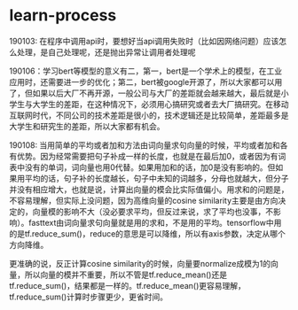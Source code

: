 # learn-process

190103: 在程序中调用api时，要想好当api调用失败时（比如因网络问题）应该怎么处理，是自己处理呢，还是抛出异常让调用者处理呢

190106：学习bert等模型的意义有二，第一，bert是一个学术上的模型，在工业应用时，还需要进一步的优化；第二，bert被google开源了，所以大家都可以用了，但如果以后大厂不再开源，一般公司与大厂的差距就会越来越大，最后就是小学生与大学生的差距，在这种情况下，必须用心搞研究或者去大厂搞研究。在移动互联网时代，不同公司的技术差距是很小的，技术逻辑还是比较简单，差距最多是大学生和研究生的差距，所以大家都有机会。

190108: 当用简单的平均或者加和方法由词向量求句向量的时候，平均或者加和各有优势。因为经常需要把句子补成一样的长度，也就是在最后加0，或者因为有词表中没有的单词，词向量也用0代替。如果用加和的话，加0是没有影响的。但如果用平均的话，句子补的长度越长，句子中未知的词越多，分母也就越大，但分子并没有相应增大，也就是说，计算出向量的模会比实际值偏小。用求和的问题是，不容易理解，但实际上没问题，因为高维向量的cosine similarity主要是由方向决定的，向量模的影响不大（没必要求平均，但反过来说，求了平均也没事，不影响）。fasttext由词向量求句向量就是用的求和，不是用的平均。tensorflow中用的是tf.reduce_sum()，reduce的意思是可以降维，所以有axis参数，决定从哪个方向降维。

更准确的说，反正计算cosine similarity的时候，向量要normalize成模为1的向量，所以向量的模并不重要，所以不管是tf.reduce_mean()还是tf.reduce_sum()，结果都是一样的。tf.reduce_mean()更容易理解，tf.reduce_sum()计算时步骤更少，更省时间。

